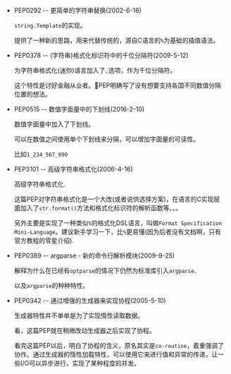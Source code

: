 - PEP0292 -- 更简单的字符串替换(2002-6-18)

    `string.Template`的实现。

    提供了一种新的思路，用来代替传统的，源自C语言的`%`为基础的插值语法。

- PEP0378 -- (字符串)格式化标识符中的千位分隔符(2009-5-12)

    为字符串格式化(迷你)语言加入了`,`选项，作为千位分隔符。

    这个特性是讨好金融从业者。PEP明确写了没有想要支持各国不同数值分隔位置的想法。

- PEP0515 -- 数值字面量中的下划线(2016-2-10)

    数值字面量中加入了下划线。

    可以在数值之间使用单个下划线来分隔，可以增加字面量的可读性。

    比如`1_234_567_890`

- PEP3101 -- 高级字符串格式化(2006-4-16)

    高级字符串格式化.

    这篇PEP对字符串格式化是一个大改(或者说供选择方案)，在语言的C实现层面加入了`str.format()`方法和格式化标识符的解析函数等。。。

    另外主要是实现了一种类似`%`的格式化DSL语言，叫做`Format Specification Mini-Language`。建议新手学习一下，比`%`更易懂(因为后者没有文档啊，只有官方教程的零星介绍).

- PEP0389 -- argparse - 新的命令行解析模块(2009-9-25)

    解释为什么在已经有`optparse`的情况下仍然为标准库引入`argparse`.

    以及`argparse`的种种特性。

- PEP0342 -- 通过增强的生成器来实现协程(2005-5-10)

    生成器特性并不单单是为了实现惰性读取数据。

    看，这篇PEP就在稍微改动生成器之后实现了协程。

    看完这篇PEP以后，明白了协程的含义，原名其实是`co-routine`，着重强调了协作。通过生成器的惰性加载特性，可以使用它来进行值和异常的传递，让一些I/O可以异步进行，实现了某种程度的并发。

